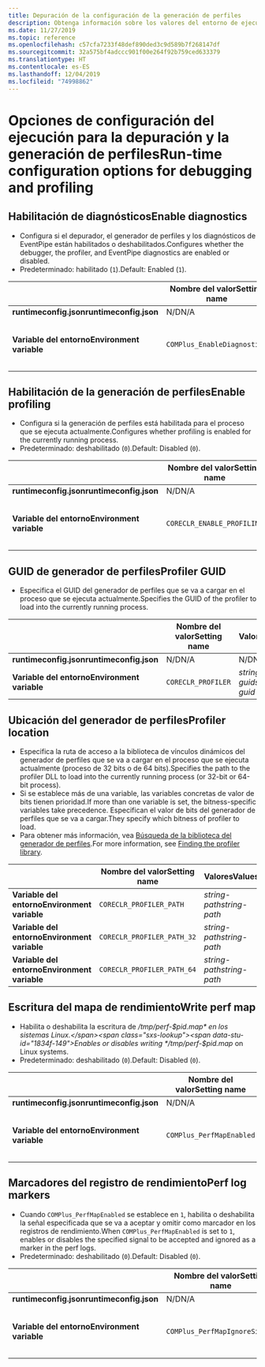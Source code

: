 ```yaml
---
title: Depuración de la configuración de la generación de perfiles
description: Obtenga información sobre los valores del entorno de ejecución que configuran la depuración y la generación de perfiles para las aplicaciones de .NET Core.
ms.date: 11/27/2019
ms.topic: reference
ms.openlocfilehash: c57cfa7233f48def890ded3c9d589b7f268147df
ms.sourcegitcommit: 32a575bf4adccc901f00e264f92b759ced633379
ms.translationtype: HT
ms.contentlocale: es-ES
ms.lasthandoff: 12/04/2019
ms.locfileid: "74998862"
---
```

# <a name="run-time-configuration-options-for-debugging-and-profiling"></a><span data-ttu-id="1834f-103">Opciones de configuración del ejecución para la depuración y la generación de perfiles</span><span class="sxs-lookup"><span data-stu-id="1834f-103">Run-time configuration options for debugging and profiling</span></span>

## <a name="enable-diagnostics"></a><span data-ttu-id="1834f-104">Habilitación de diagnósticos</span><span class="sxs-lookup"><span data-stu-id="1834f-104">Enable diagnostics</span></span>

- <span data-ttu-id="1834f-105">Configura si el depurador, el generador de perfiles y los diagnósticos de EventPipe están habilitados o deshabilitados.</span><span class="sxs-lookup"><span data-stu-id="1834f-105">Configures whether the debugger, the profiler, and EventPipe diagnostics are enabled or disabled.</span></span>
- <span data-ttu-id="1834f-106">Predeterminado: habilitado (`1`).</span><span class="sxs-lookup"><span data-stu-id="1834f-106">Default: Enabled (`1`).</span></span>

| | <span data-ttu-id="1834f-107">Nombre del valor</span><span class="sxs-lookup"><span data-stu-id="1834f-107">Setting name</span></span> | <span data-ttu-id="1834f-108">Valores</span><span class="sxs-lookup"><span data-stu-id="1834f-108">Values</span></span> |
| - | - | - |
| <span data-ttu-id="1834f-109">**runtimeconfig.json**</span><span class="sxs-lookup"><span data-stu-id="1834f-109">**runtimeconfig.json**</span></span> | <span data-ttu-id="1834f-110">N/D</span><span class="sxs-lookup"><span data-stu-id="1834f-110">N/A</span></span> | <span data-ttu-id="1834f-111">N/D</span><span class="sxs-lookup"><span data-stu-id="1834f-111">N/A</span></span> |
| <span data-ttu-id="1834f-112">**Variable del entorno**</span><span class="sxs-lookup"><span data-stu-id="1834f-112">**Environment variable**</span></span> | `COMPlus_EnableDiagnostics` | <span data-ttu-id="1834f-113">`1`: habilitado.</span><span class="sxs-lookup"><span data-stu-id="1834f-113">`1` - enabled</span></span><br/><span data-ttu-id="1834f-114">`0`: deshabilitado.</span><span class="sxs-lookup"><span data-stu-id="1834f-114">`0` - disabled</span></span> |

## <a name="enable-profiling"></a><span data-ttu-id="1834f-115">Habilitación de la generación de perfiles</span><span class="sxs-lookup"><span data-stu-id="1834f-115">Enable profiling</span></span>

- <span data-ttu-id="1834f-116">Configura si la generación de perfiles está habilitada para el proceso que se ejecuta actualmente.</span><span class="sxs-lookup"><span data-stu-id="1834f-116">Configures whether profiling is enabled for the currently running process.</span></span>
- <span data-ttu-id="1834f-117">Predeterminado: deshabilitado (`0`).</span><span class="sxs-lookup"><span data-stu-id="1834f-117">Default: Disabled (`0`).</span></span>

| | <span data-ttu-id="1834f-118">Nombre del valor</span><span class="sxs-lookup"><span data-stu-id="1834f-118">Setting name</span></span> | <span data-ttu-id="1834f-119">Valores</span><span class="sxs-lookup"><span data-stu-id="1834f-119">Values</span></span> |
| - | - | - |
| <span data-ttu-id="1834f-120">**runtimeconfig.json**</span><span class="sxs-lookup"><span data-stu-id="1834f-120">**runtimeconfig.json**</span></span> | <span data-ttu-id="1834f-121">N/D</span><span class="sxs-lookup"><span data-stu-id="1834f-121">N/A</span></span> | <span data-ttu-id="1834f-122">N/D</span><span class="sxs-lookup"><span data-stu-id="1834f-122">N/A</span></span> |
| <span data-ttu-id="1834f-123">**Variable del entorno**</span><span class="sxs-lookup"><span data-stu-id="1834f-123">**Environment variable**</span></span> | `CORECLR_ENABLE_PROFILING` | <span data-ttu-id="1834f-124">`0`: deshabilitado.</span><span class="sxs-lookup"><span data-stu-id="1834f-124">`0` - disabled</span></span><br/><span data-ttu-id="1834f-125">`1`: habilitado.</span><span class="sxs-lookup"><span data-stu-id="1834f-125">`1` - enabled</span></span> |

## <a name="profiler-guid"></a><span data-ttu-id="1834f-126">GUID de generador de perfiles</span><span class="sxs-lookup"><span data-stu-id="1834f-126">Profiler GUID</span></span>

- <span data-ttu-id="1834f-127">Especifica el GUID del generador de perfiles que se va a cargar en el proceso que se ejecuta actualmente.</span><span class="sxs-lookup"><span data-stu-id="1834f-127">Specifies the GUID of the profiler to load into the currently running process.</span></span>

| | <span data-ttu-id="1834f-128">Nombre del valor</span><span class="sxs-lookup"><span data-stu-id="1834f-128">Setting name</span></span> | <span data-ttu-id="1834f-129">Valores</span><span class="sxs-lookup"><span data-stu-id="1834f-129">Values</span></span> |
| - | - | - |
| <span data-ttu-id="1834f-130">**runtimeconfig.json**</span><span class="sxs-lookup"><span data-stu-id="1834f-130">**runtimeconfig.json**</span></span> | <span data-ttu-id="1834f-131">N/D</span><span class="sxs-lookup"><span data-stu-id="1834f-131">N/A</span></span> | <span data-ttu-id="1834f-132">N/D</span><span class="sxs-lookup"><span data-stu-id="1834f-132">N/A</span></span> |
| <span data-ttu-id="1834f-133">**Variable del entorno**</span><span class="sxs-lookup"><span data-stu-id="1834f-133">**Environment variable**</span></span> | `CORECLR_PROFILER` | <span data-ttu-id="1834f-134">*string-guid*</span><span class="sxs-lookup"><span data-stu-id="1834f-134">*string-guid*</span></span> |

## <a name="profiler-location"></a><span data-ttu-id="1834f-135">Ubicación del generador de perfiles</span><span class="sxs-lookup"><span data-stu-id="1834f-135">Profiler location</span></span>

- <span data-ttu-id="1834f-136">Especifica la ruta de acceso a la biblioteca de vínculos dinámicos del generador de perfiles que se va a cargar en el proceso que se ejecuta actualmente (proceso de 32 bits o de 64 bits).</span><span class="sxs-lookup"><span data-stu-id="1834f-136">Specifies the path to the profiler DLL to load into the currently running process (or 32-bit or 64-bit process).</span></span>
- <span data-ttu-id="1834f-137">Si se establece más de una variable, las variables concretas de valor de bits tienen prioridad.</span><span class="sxs-lookup"><span data-stu-id="1834f-137">If more than one variable is set, the bitness-specific variables take precedence.</span></span> <span data-ttu-id="1834f-138">Especifican el valor de bits del generador de perfiles que se va a cargar.</span><span class="sxs-lookup"><span data-stu-id="1834f-138">They specify which bitness of profiler to load.</span></span>
- <span data-ttu-id="1834f-139">Para obtener más información, vea [Búsqueda de la biblioteca del generador de perfiles](https://github.com/dotnet/runtime/blob/master/docs/design/coreclr/profiling/Profiler%20Loading.md).</span><span class="sxs-lookup"><span data-stu-id="1834f-139">For more information, see [Finding the profiler library](https://github.com/dotnet/runtime/blob/master/docs/design/coreclr/profiling/Profiler%20Loading.md).</span></span>

| | <span data-ttu-id="1834f-140">Nombre del valor</span><span class="sxs-lookup"><span data-stu-id="1834f-140">Setting name</span></span> | <span data-ttu-id="1834f-141">Valores</span><span class="sxs-lookup"><span data-stu-id="1834f-141">Values</span></span> |
| - | - | - |
| <span data-ttu-id="1834f-142">**Variable del entorno**</span><span class="sxs-lookup"><span data-stu-id="1834f-142">**Environment variable**</span></span> | `CORECLR_PROFILER_PATH` | <span data-ttu-id="1834f-143">*string-path*</span><span class="sxs-lookup"><span data-stu-id="1834f-143">*string-path*</span></span> |
| <span data-ttu-id="1834f-144">**Variable del entorno**</span><span class="sxs-lookup"><span data-stu-id="1834f-144">**Environment variable**</span></span> | `CORECLR_PROFILER_PATH_32` | <span data-ttu-id="1834f-145">*string-path*</span><span class="sxs-lookup"><span data-stu-id="1834f-145">*string-path*</span></span> |
| <span data-ttu-id="1834f-146">**Variable del entorno**</span><span class="sxs-lookup"><span data-stu-id="1834f-146">**Environment variable**</span></span> | `CORECLR_PROFILER_PATH_64` | <span data-ttu-id="1834f-147">*string-path*</span><span class="sxs-lookup"><span data-stu-id="1834f-147">*string-path*</span></span> |

## <a name="write-perf-map"></a><span data-ttu-id="1834f-148">Escritura del mapa de rendimiento</span><span class="sxs-lookup"><span data-stu-id="1834f-148">Write perf map</span></span>

- <span data-ttu-id="1834f-149">Habilita o deshabilita la escritura de */tmp/perf-$pid.map* en los sistemas Linux.</span><span class="sxs-lookup"><span data-stu-id="1834f-149">Enables or disables writing */tmp/perf-$pid.map* on Linux systems.</span></span>
- <span data-ttu-id="1834f-150">Predeterminado: deshabilitado (`0`).</span><span class="sxs-lookup"><span data-stu-id="1834f-150">Default: Disabled (`0`).</span></span>

| | <span data-ttu-id="1834f-151">Nombre del valor</span><span class="sxs-lookup"><span data-stu-id="1834f-151">Setting name</span></span> | <span data-ttu-id="1834f-152">Valores</span><span class="sxs-lookup"><span data-stu-id="1834f-152">Values</span></span> |
| - | - | - |
| <span data-ttu-id="1834f-153">**runtimeconfig.json**</span><span class="sxs-lookup"><span data-stu-id="1834f-153">**runtimeconfig.json**</span></span> | <span data-ttu-id="1834f-154">N/D</span><span class="sxs-lookup"><span data-stu-id="1834f-154">N/A</span></span> | <span data-ttu-id="1834f-155">N/D</span><span class="sxs-lookup"><span data-stu-id="1834f-155">N/A</span></span> |
| <span data-ttu-id="1834f-156">**Variable del entorno**</span><span class="sxs-lookup"><span data-stu-id="1834f-156">**Environment variable**</span></span> | `COMPlus_PerfMapEnabled` | <span data-ttu-id="1834f-157">`0`: deshabilitado.</span><span class="sxs-lookup"><span data-stu-id="1834f-157">`0` - disabled</span></span><br/><span data-ttu-id="1834f-158">`1`: habilitado.</span><span class="sxs-lookup"><span data-stu-id="1834f-158">`1` - enabled</span></span> |

## <a name="perf-log-markers"></a><span data-ttu-id="1834f-159">Marcadores del registro de rendimiento</span><span class="sxs-lookup"><span data-stu-id="1834f-159">Perf log markers</span></span>

- <span data-ttu-id="1834f-160">Cuando `COMPlus_PerfMapEnabled` se establece en `1`, habilita o deshabilita la señal especificada que se va a aceptar y omitir como marcador en los registros de rendimiento.</span><span class="sxs-lookup"><span data-stu-id="1834f-160">When `COMPlus_PerfMapEnabled` is set to `1`, enables or disables the specified signal to be accepted and ignored as a marker in the perf logs.</span></span>
- <span data-ttu-id="1834f-161">Predeterminado: deshabilitado (`0`).</span><span class="sxs-lookup"><span data-stu-id="1834f-161">Default: Disabled (`0`).</span></span>

| | <span data-ttu-id="1834f-162">Nombre del valor</span><span class="sxs-lookup"><span data-stu-id="1834f-162">Setting name</span></span> | <span data-ttu-id="1834f-163">Valores</span><span class="sxs-lookup"><span data-stu-id="1834f-163">Values</span></span> |
| - | - | - |
| <span data-ttu-id="1834f-164">**runtimeconfig.json**</span><span class="sxs-lookup"><span data-stu-id="1834f-164">**runtimeconfig.json**</span></span> | <span data-ttu-id="1834f-165">N/D</span><span class="sxs-lookup"><span data-stu-id="1834f-165">N/A</span></span> | <span data-ttu-id="1834f-166">N/D</span><span class="sxs-lookup"><span data-stu-id="1834f-166">N/A</span></span> |
| <span data-ttu-id="1834f-167">**Variable del entorno**</span><span class="sxs-lookup"><span data-stu-id="1834f-167">**Environment variable**</span></span> | `COMPlus_PerfMapIgnoreSignal` | <span data-ttu-id="1834f-168">`0`: deshabilitado.</span><span class="sxs-lookup"><span data-stu-id="1834f-168">`0` - disabled</span></span><br/><span data-ttu-id="1834f-169">`1`: habilitado.</span><span class="sxs-lookup"><span data-stu-id="1834f-169">`1` - enabled</span></span> |
